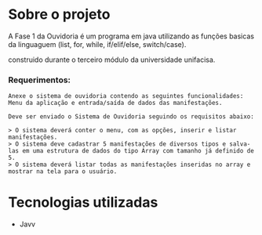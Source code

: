# Sobre o projeto

A Fase 1 da Ouvidoria é um programa em java utilizando as funções basicas da linguaguem (list, for, while, if/elif/else, switch/case).

construido durante o terceiro módulo da universidade unifacisa.

### Requerimentos:

    Anexe o sistema de ouvidoria contendo as seguintes funcionalidades: Menu da aplicação e entrada/saída de dados das manifestações.

    Deve ser enviado o Sistema de Ouvidoria seguindo os requisitos abaixo:

    > O sistema deverá conter o menu, com as opções, inserir e listar manifestações.
    > O sistema deve cadastrar 5 manifestações de diversos tipos e salva-las em uma estrutura de dados do tipo Array com tamanho já definido de 5.
    > O sistema deverá listar todas as manifestações inseridas no array e mostrar na tela para o usuário.


# Tecnologias utilizadas
- Javv

